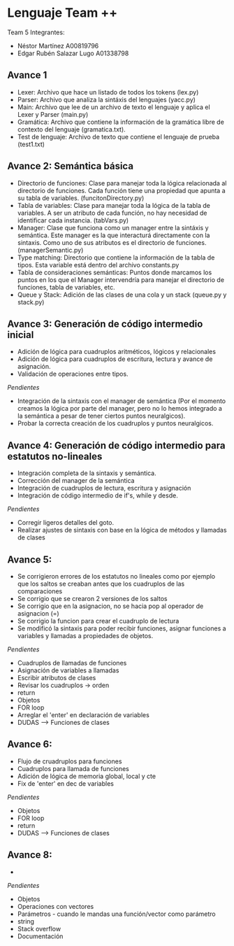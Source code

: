# Lenguaje Team ++

Team 5 
Integrantes: 
- Néstor Martínez A00819796
- Edgar Rubén Salazar Lugo A01338798

## Avance 1
- Lexer: Archivo que hace un listado de todos los tokens (lex.py)
- Parser: Archivo que analiza la sintáxis del lenguajes (yacc.py)
- Main: Archivo que lee de un archivo de texto el lenguaje y aplica el Lexer y Parser (main.py)
- Gramática: Archivo que contiene la información de la gramática libre de contexto del lenguaje (gramatica.txt).
- Test de lenguaje: Archivo de texto que contiene el lenguaje de prueba (test1.txt)

## Avance 2: Semántica básica
- Directorio de funciones: Clase para manejar toda la lógica relacionada al directorio de funciones. Cada función tiene una propiedad que apunta a su tabla de variables. (funcitonDirectory.py)
- Tabla de variables: Clase para manejar toda la lógica de la tabla de variables. A ser un atributo de cada función, no hay necesidad de identificar cada instancia. (tabVars.py)
- Manager: Clase que funciona como un manager entre la sintáxis y semántica. Este manager es la que interacturá directamente con la sintaxis. Como uno de sus atributos es el directorio de funciones. (managerSemantic.py)
- Type matching: Directorio que contiene la información de la tabla de tipos. Esta variable está dentro del archivo constants.py
- Tabla de consideraciones semánticas: Puntos donde marcamos los puntos en los que el Manager intervendría para manejar el directorio de funciones, tabla de variables, etc. 
- Queue y Stack: Adición de las clases de una cola y un stack (queue.py y stack.py)

## Avance 3: Generación de código intermedio inicial
- Adición de lógica para cuadruplos aritméticos, lógicos y relacionales
- Adición de lógica para cuadruplos de escritura, lectura y avance de asignación.
- Validación de operaciones entre tipos.


*Pendientes*
- Integración de la sintaxis con el manager de semántica (Por el momento creamos la lógica por parte del manager, pero no lo hemos integrado a la semántica a pesar de tener ciertos puntos neuralgicos).
- Probar la correcta creación de los cuadruplos y puntos neuralgicos.


## Avance 4: Generación de código intermedio para estatutos no-lineales
- Integración completa de la sintaxis y semántica.
- Corrección del manager de la semántica
- Integración de cuadruplos de lectura, escritura y asignación
- Integración de código intermedio de if's, while y desde. 

*Pendientes*
- Corregir ligeros detalles del goto. 
- Realizar ajustes de sintaxis con base en la lógica de métodos y llamadas de clases

## Avance 5:
- Se corrigieron errores de los estatutos no lineales como por ejemplo que los saltos se creaban antes que los cuadruplos de las comparaciones
- Se corrigio que se crearon 2 versiones de los saltos
- Se corrigio que en la asignacion, no se hacia pop al operador de asignacion (=)
- Se corrigio la funcion para crear el cuadruplo de lectura
- Se modificó la sintaxis para poder recibir funciones, asignar funciones a variables y llamadas a propiedades de objetos.

*Pendientes*
- Cuadruplos de llamadas de funciones
- Asignación de variables a llamadas
- Escribir atributos de clases
- Revisar los cuadruplos -> orden
- return 
- Objetos 
- FOR loop
- Arreglar el 'enter' en declaración de variables
- DUDAS --> Funciones de clases

## Avance 6:
- Flujo de cruadruplos para funciones
- Cuadruplos para llamada de funciones
- Adición de lógica de memoria global, local y cte
- Fix de 'enter' en dec de variables


*Pendientes*
- Objetos 
- FOR loop
- return
- DUDAS --> Funciones de clases


## Avance 8:
-

*Pendientes*
- Objetos
- Operaciones con vectores
- Parámetros - cuando le mandas una función/vector como parámetro
- string
- Stack overflow
- Documentación